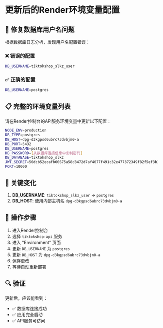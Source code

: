 # 更新后的Render环境变量配置

## 🔧 修复数据库用户名问题

根据数据库日志分析，发现用户名配置错误：

### ❌ 错误的配置
```bash
DB_USERNAME=tiktokshop_slkz_user
```

### ✅ 正确的配置
```bash
DB_USERNAME=postgres
```

## 📋 完整的环境变量列表

请在Render控制台的API服务环境变量中更新以下配置：

```bash
NODE_ENV=production
DB_TYPE=postgres
DB_HOST=dpg-d3kgpsd6ubrc73dvbjm0-a
DB_PORT=5432
DB_USERNAME=postgres
DB_PASSWORD=[从数据库连接信息中复制密码]
DB_DATABASE=tiktokshop_slkz
JWT_SECRET=56dcb52ecafb60675a58d3472d7af4077f491c32e477372349f82f5ef3b12e4d7ff367b77c5f05bb0969843d1fbc3a647a69633dc6614d87ceea2d55c0ba31d6
PORT=10000
```

## 🎯 关键变化

1. **DB_USERNAME**: `tiktokshop_slkz_user` → `postgres`
2. **DB_HOST**: 使用内部主机名 `dpg-d3kgpsd6ubrc73dvbjm0-a`

## 📝 操作步骤

1. 进入Render控制台
2. 选择 `tiktokshop-api` 服务
3. 进入 "Environment" 页面
4. 更新 `DB_USERNAME` 为 `postgres`
5. 更新 `DB_HOST` 为 `dpg-d3kgpsd6ubrc73dvbjm0-a`
6. 保存更改
7. 等待自动重新部署

## 🔍 验证

更新后，应该能看到：
- ✅ 数据库连接成功
- ✅ 应用完全启动
- ✅ API服务可访问
